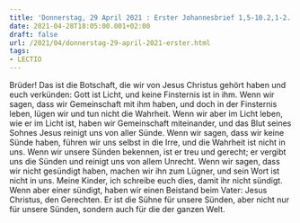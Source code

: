 ```yaml
---
title: 'Donnerstag, 29 April 2021 : Erster Johannesbrief 1,5-10.2,1-2.'
date: 2021-04-28T18:05:00.001+02:00
draft: false
url: /2021/04/donnerstag-29-april-2021-erster.html
tags: 
- LECTIO
---
```


Brüder! Das ist die Botschaft, die wir von Jesus Christus gehört haben und euch verkünden: Gott ist Licht, und keine Finsternis ist in ihm. Wenn wir sagen, dass wir Gemeinschaft mit ihm haben, und doch in der Finsternis leben, lügen wir und tun nicht die Wahrheit. Wenn wir aber im Licht leben, wie er im Licht ist, haben wir Gemeinschaft miteinander, und das Blut seines Sohnes Jesus reinigt uns von aller Sünde. Wenn wir sagen, dass wir keine Sünde haben, führen wir uns selbst in die Irre, und die Wahrheit ist nicht in uns. Wenn wir unsere Sünden bekennen, ist er treu und gerecht; er vergibt uns die Sünden und reinigt uns von allem Unrecht. Wenn wir sagen, dass wir nicht gesündigt haben, machen wir ihn zum Lügner, und sein Wort ist nicht in uns. Meine Kinder, ich schreibe euch dies, damit ihr nicht sündigt. Wenn aber einer sündigt, haben wir einen Beistand beim Vater: Jesus Christus, den Gerechten. Er ist die Sühne für unsere Sünden, aber nicht nur für unsere Sünden, sondern auch für die der ganzen Welt.